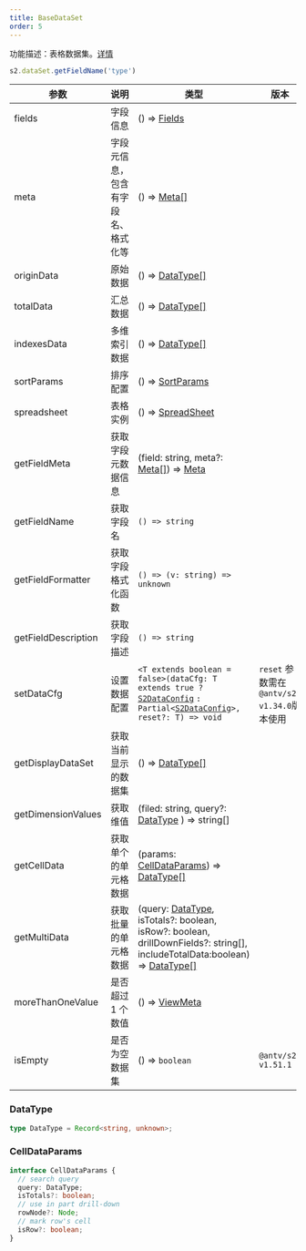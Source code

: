 ```yaml
---
title: BaseDataSet
order: 5
---
```


功能描述：表格数据集。[详情](https://github.com/antvis/S2/blob/master/packages/s2-core/src/data-set/pivot-data-set.ts)

```ts
s2.dataSet.getFieldName('type')
```

| 参数                | 说明                               | 类型                                                         | 版本                                        |
| ------------------- | ---------------------------------- | ------------------------------------------------------------ | ------------------------------------------- |
| fields              | 字段信息                           | () => [Fields](/docs/api/general/S2DataConfig#fields)     |                                             |
| meta                | 字段元信息，包含有字段名、格式化等 | () => [Meta[]](/docs/api/general/S2DataConfig#meta)       |                                             |
| originData          | 原始数据                           | () => [DataType[]](#datatype)                                |                                             |
| totalData           | 汇总数据                           | () => [DataType[]](#datatype)                                |                                             |
| indexesData         | 多维索引数据                       | () => [DataType[]](#datatype)                                |                                             |
| sortParams          | 排序配置                           | () => [SortParams](/docs/api/general/S2DataConfig#sortparams) |                                             |
| spreadsheet         | 表格实例                           | () => [SpreadSheet](/docs/api/basic-class/spreadsheet)    |                                             |
| getFieldMeta        | 获取字段元数据信息                 | (field: string, meta?: [Meta[]](/docs/api/general/S2DataConfig#meta)) => [Meta](/docs/api/general/S2DataConfig#meta) |                                             |
| getFieldName        | 获取字段名                         | `() => string`                                               |                                             |
| getFieldFormatter   | 获取字段格式化函数                 | `() => (v: string) => unknown`                               |                                             |
| getFieldDescription | 获取字段描述                       | `() => string`                                               |                                             |
| setDataCfg          | 设置数据配置                       | `<T extends boolean = false>(dataCfg: T extends true ?` [`S2DataConfig`](/docs/api/general/S2DataConfig) `: Partial<`[`S2DataConfig`](/docs/api/general/S2DataConfig)`>, reset?: T) => void` | `reset` 参数需在 `@antv/s2-v1.34.0`版本使用 |
| getDisplayDataSet   | 获取当前显示的数据集               | () => [DataType[]](#datatype)                                |                                             |
| getDimensionValues  | 获取维值                           | (filed: string, query?: [DataType](#datatype) ) => string[]  |                                             |
| getCellData         | 获取单个的单元格数据               | (params: [CellDataParams](#celldataparams)) => [DataType[]](#datatype) |                                             |
| getMultiData        | 获取批量的单元格数据               | (query: [DataType](#datatype), isTotals?: boolean, isRow?: boolean, drillDownFields?: string[], includeTotalData:boolean) => [DataType[]](#datatype) |                                             |
| moreThanOneValue    | 是否超过 1 个数值                  | () => [ViewMeta](#viewmeta)                                  |                                             |
| isEmpty    | 是否为空数据集                 | () => `boolean`                                 |      `@antv/s2-v1.51.1`                                       |

### DataType

```ts
type DataType = Record<string, unknown>;
```

### CellDataParams

```ts
interface CellDataParams {
  // search query
  query: DataType;
  isTotals?: boolean;
  // use in part drill-down
  rowNode?: Node;
  // mark row's cell
  isRow?: boolean;
}
```
